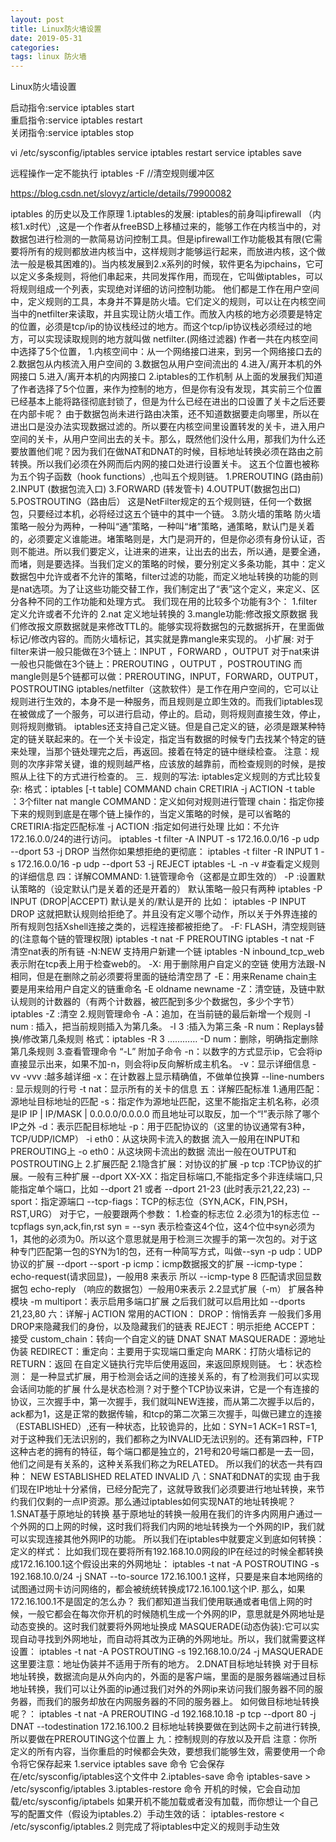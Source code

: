 ```yaml
---
layout: post
title: Linux防火墙设置
date: 2019-05-31
categories: 
tags: linux 防火墙
---
```

Linux防火墙设置


启动指令:service iptables start   
重启指令:service iptables restart   
关闭指令:service iptables stop


vi /etc/sysconfig/iptables
service iptables restart
service iptables save

远程操作一定不能执行 iptables -F //清空规则缓冲区

https://blog.csdn.net/slovyz/article/details/79900082


iptables 的历史以及工作原理
1.iptables的发展:
iptables的前身叫ipfirewall （内核1.x时代）,这是一个作者从freeBSD上移植过来的，能够工作在内核当中的，对数据包进行检测的一款简易访问控制工具。但是ipfirewall工作功能极其有限(它需要将所有的规则都放进内核当中，这样规则才能够运行起来，而放进内核，这个做法一般是极其困难的)。当内核发展到2.x系列的时候，软件更名为ipchains，它可以定义多条规则，将他们串起来，共同发挥作用，而现在，它叫做iptables，可以将规则组成一个列表，实现绝对详细的访问控制功能。
他们都是工作在用户空间中，定义规则的工具，本身并不算是防火墙。它们定义的规则，可以让在内核空间当中的netfilter来读取，并且实现让防火墙工作。而放入内核的地方必须要是特定的位置，必须是tcp/ip的协议栈经过的地方。而这个tcp/ip协议栈必须经过的地方，可以实现读取规则的地方就叫做 netfilter.(网络过滤器)
作者一共在内核空间中选择了5个位置，
1.内核空间中：从一个网络接口进来，到另一个网络接口去的
2.数据包从内核流入用户空间的
3.数据包从用户空间流出的
4.进入/离开本机的外网接口
5.进入/离开本机的内网接口
2.iptables的工作机制
从上面的发展我们知道了作者选择了5个位置，来作为控制的地方，但是你有没有发现，其实前三个位置已经基本上能将路径彻底封锁了，但是为什么已经在进出的口设置了关卡之后还要在内部卡呢？ 由于数据包尚未进行路由决策，还不知道数据要走向哪里，所以在进出口是没办法实现数据过滤的。所以要在内核空间里设置转发的关卡，进入用户空间的关卡，从用户空间出去的关卡。那么，既然他们没什么用，那我们为什么还要放置他们呢？因为我们在做NAT和DNAT的时候，目标地址转换必须在路由之前转换。所以我们必须在外网而后内网的接口处进行设置关卡。
这五个位置也被称为五个钩子函数（hook functions）,也叫五个规则链。
1.PREROUTING (路由前)
2.INPUT (数据包流入口)
3.FORWARD (转发管卡)
4.OUTPUT(数据包出口)
5.POSTROUTING（路由后）
这是NetFilter规定的五个规则链，任何一个数据包，只要经过本机，必将经过这五个链中的其中一个链。
3.防火墙的策略
防火墙策略一般分为两种，一种叫“通”策略，一种叫“堵”策略，通策略，默认门是关着的，必须要定义谁能进。堵策略则是，大门是洞开的，但是你必须有身份认证，否则不能进。所以我们要定义，让进来的进来，让出去的出去，所以通，是要全通，而堵，则是要选择。当我们定义的策略的时候，要分别定义多条功能，其中：定义数据包中允许或者不允许的策略，filter过滤的功能，而定义地址转换的功能的则是nat选项。为了让这些功能交替工作，我们制定出了“表”这个定义，来定义、区分各种不同的工作功能和处理方式。
我们现在用的比较多个功能有3个：
1.filter 定义允许或者不允许的
2.nat 定义地址转换的
3.mangle功能:修改报文原数据
我们修改报文原数据就是来修改TTL的。能够实现将数据包的元数据拆开，在里面做标记/修改内容的。而防火墙标记，其实就是靠mangle来实现的。
小扩展:
对于filter来讲一般只能做在3个链上：INPUT ，FORWARD ，OUTPUT
对于nat来讲一般也只能做在3个链上：PREROUTING ，OUTPUT ，POSTROUTING
而mangle则是5个链都可以做：PREROUTING，INPUT，FORWARD，OUTPUT，POSTROUTING
iptables/netfilter（这款软件）是工作在用户空间的，它可以让规则进行生效的，本身不是一种服务，而且规则是立即生效的。而我们iptables现在被做成了一个服务，可以进行启动，停止的。启动，则将规则直接生效，停止，则将规则撤销。
iptables还支持自己定义链。但是自己定义的链，必须是跟某种特定的链关联起来的。在一个关卡设定，指定当有数据的时候专门去找某个特定的链来处理，当那个链处理完之后，再返回。接着在特定的链中继续检查。
注意：规则的次序非常关键，谁的规则越严格，应该放的越靠前，而检查规则的时候，是按照从上往下的方式进行检查的。
三．规则的写法:
iptables定义规则的方式比较复杂:
格式：iptables [-t table] COMMAND chain CRETIRIA -j ACTION
-t table ：3个filter nat mangle
COMMAND：定义如何对规则进行管理
chain：指定你接下来的规则到底是在哪个链上操作的，当定义策略的时候，是可以省略的
CRETIRIA:指定匹配标准
-j ACTION :指定如何进行处理
比如：不允许172.16.0.0/24的进行访问。
iptables -t filter -A INPUT -s 172.16.0.0/16 -p udp --dport 53 -j DROP
当然你如果想拒绝的更彻底：
iptables -t filter -R INPUT 1 -s 172.16.0.0/16 -p udp --dport 53 -j REJECT
iptables -L -n -v	#查看定义规则的详细信息
四：详解COMMAND:
1.链管理命令（这都是立即生效的）
-P :设置默认策略的（设定默认门是关着的还是开着的）
默认策略一般只有两种
iptables -P INPUT (DROP|ACCEPT) 默认是关的/默认是开的
比如：
iptables -P INPUT DROP 这就把默认规则给拒绝了。并且没有定义哪个动作，所以关于外界连接的所有规则包括Xshell连接之类的，远程连接都被拒绝了。
-F: FLASH，清空规则链的(注意每个链的管理权限)
iptables -t nat -F PREROUTING
iptables -t nat -F 清空nat表的所有链
-N:NEW 支持用户新建一个链
iptables -N inbound_tcp_web 表示附在tcp表上用于检查web的。
-X: 用于删除用户自定义的空链
使用方法跟-N相同，但是在删除之前必须要将里面的链给清空昂了
-E：用来Rename chain主要是用来给用户自定义的链重命名
-E oldname newname
-Z：清空链，及链中默认规则的计数器的（有两个计数器，被匹配到多少个数据包，多少个字节）
iptables -Z :清空
2.规则管理命令
-A：追加，在当前链的最后新增一个规则
-I num : 插入，把当前规则插入为第几条。
-I 3 :插入为第三条
-R num：Replays替换/修改第几条规则
格式：iptables -R 3 …………
-D num：删除，明确指定删除第几条规则
3.查看管理命令 “-L”
附加子命令
-n：以数字的方式显示ip，它会将ip直接显示出来，如果不加-n，则会将ip反向解析成主机名。
-v：显示详细信息
-vv
-vvv :越多越详细
-x：在计数器上显示精确值，不做单位换算
--line-numbers : 显示规则的行号
-t nat：显示所有的关卡的信息
五：详解匹配标准
1.通用匹配：源地址目标地址的匹配
-s：指定作为源地址匹配，这里不能指定主机名称，必须是IP
IP | IP/MASK | 0.0.0.0/0.0.0.0
而且地址可以取反，加一个“!”表示除了哪个IP之外
-d：表示匹配目标地址
-p：用于匹配协议的（这里的协议通常有3种，TCP/UDP/ICMP）
-i eth0：从这块网卡流入的数据
流入一般用在INPUT和PREROUTING上
-o eth0：从这块网卡流出的数据
流出一般在OUTPUT和POSTROUTING上
2.扩展匹配
2.1隐含扩展：对协议的扩展
-p tcp :TCP协议的扩展。一般有三种扩展
--dport XX-XX：指定目标端口,不能指定多个非连续端口,只能指定单个端口，比如
--dport 21 或者 --dport 21-23 (此时表示21,22,23)
--sport：指定源端口
--tcp-fiags：TCP的标志位（SYN,ACK，FIN,PSH，RST,URG）
对于它，一般要跟两个参数：
1.检查的标志位
2.必须为1的标志位
--tcpflags syn,ack,fin,rst syn = --syn
表示检查这4个位，这4个位中syn必须为1，其他的必须为0。所以这个意思就是用于检测三次握手的第一次包的。对于这种专门匹配第一包的SYN为1的包，还有一种简写方式，叫做--syn
-p udp：UDP协议的扩展
--dport
--sport
-p icmp：icmp数据报文的扩展
--icmp-type：
echo-request(请求回显)，一般用8 来表示
所以 --icmp-type 8 匹配请求回显数据包
echo-reply （响应的数据包）一般用0来表示
2.2显式扩展（-m）
扩展各种模块
-m multiport：表示启用多端口扩展
之后我们就可以启用比如 --dports 21,23,80
六：详解-j ACTION
常用的ACTION：
DROP：悄悄丢弃
一般我们多用DROP来隐藏我们的身份，以及隐藏我们的链表
REJECT：明示拒绝
ACCEPT：接受
custom_chain：转向一个自定义的链
DNAT
SNAT
MASQUERADE：源地址伪装
REDIRECT：重定向：主要用于实现端口重定向
MARK：打防火墙标记的
RETURN：返回
在自定义链执行完毕后使用返回，来返回原规则链。
七：状态检测：
是一种显式扩展，用于检测会话之间的连接关系的，有了检测我们可以实现会话间功能的扩展
什么是状态检测？对于整个TCP协议来讲，它是一个有连接的协议，三次握手中，第一次握手，我们就叫NEW连接，而从第二次握手以后的，ack都为1，这是正常的数据传输，和tcp的第二次第三次握手，叫做已建立的连接（ESTABLISHED）,还有一种状态，比较诡异的，比如：SYN=1 ACK=1 RST=1,对于这种我们无法识别的，我们都称之为INVALID无法识别的。还有第四种，FTP这种古老的拥有的特征，每个端口都是独立的，21号和20号端口都是一去一回，他们之间是有关系的，这种关系我们称之为RELATED。
所以我们的状态一共有四种：
NEW
ESTABLISHED
RELATED
INVALID
八：SNAT和DNAT的实现
由于我们现在IP地址十分紧俏，已经分配完了，这就导致我们必须要进行地址转换，来节约我们仅剩的一点IP资源。那么通过iptables如何实现NAT的地址转换呢？
1.SNAT基于原地址的转换
基于原地址的转换一般用在我们的许多内网用户通过一个外网的口上网的时候，这时我们将我们内网的地址转换为一个外网的IP，我们就可以实现连接其他外网IP的功能。
所以我们在iptables中就要定义到底如何转换：
定义的样式：
比如我们现在要将所有192.168.10.0网段的IP在经过的时候全都转换成172.16.100.1这个假设出来的外网地址：
iptables -t nat -A POSTROUTING -s 192.168.10.0/24 -j SNAT --to-source 172.16.100.1
这样，只要是来自本地网络的试图通过网卡访问网络的，都会被统统转换成172.16.100.1这个IP.
那么，如果172.16.100.1不是固定的怎么办？
我们都知道当我们使用联通或者电信上网的时候，一般它都会在每次你开机的时候随机生成一个外网的IP，意思就是外网地址是动态变换的。这时我们就要将外网地址换成 MASQUERADE(动态伪装):它可以实现自动寻找到外网地址，而自动将其改为正确的外网地址。所以，我们就需要这样设置：
iptables -t nat -A POSTROUTING -s 192.168.10.0/24 -j MASQUERADE
这里要注意：地址伪装并不适用于所有的地方。
2.DNAT目标地址转换
对于目标地址转换，数据流向是从外向内的，外面的是客户端，里面的是服务器端通过目标地址转换，我们可以让外面的ip通过我们对外的外网ip来访问我们服务器不同的服务器，而我们的服务却放在内网服务器的不同的服务器上。
如何做目标地址转换呢？：
iptables -t nat -A PREROUTING -d 192.168.10.18 -p tcp --dport 80 -j DNAT --todestination 172.16.100.2
目标地址转换要做在到达网卡之前进行转换,所以要做在PREROUTING这个位置上
九：控制规则的存放以及开启
注意：你所定义的所有内容，当你重启的时候都会失效，要想我们能够生效，需要使用一个命令将它保存起来
1.service iptables save 命令
它会保存在/etc/sysconfig/iptables这个文件中
2.iptables-save 命令
iptables-save > /etc/sysconfig/iptables
3.iptables-restore 命令
开机的时候，它会自动加载/etc/sysconfig/iptabels
如果开机不能加载或者没有加载，而你想让一个自己写的配置文件（假设为iptables.2）手动生效的话：
iptables-restore < /etc/sysconfig/iptables.2
则完成了将iptables中定义的规则手动生效